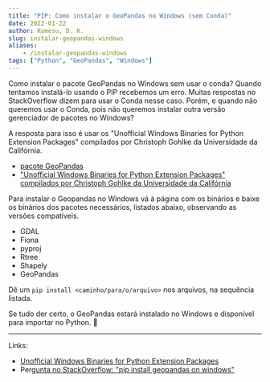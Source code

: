 ```yaml
---
title: "PIP: Como instalar o GeoPandas no Windows (sem Conda)"
date: 2022-01-22
author: Komesu, D. K.
slug: instalar-geopandas-windows
aliases:
    - /instalar-geopandas-windows
tags: ["Python", "GeoPandas", "Windows"]
---
```


Como instalar o pacote GeoPandas no Windows sem usar o conda? Quando tentamos instalá-lo usando o PIP recebemos um erro. Muitas respostas no StackOverflow dizem para usar o Conda nesse caso. Porém, e quando não queremos usar o Conda, pois não queremos instalar outra versão gerenciador de pacotes no Windows?

<!--more-->

A resposta para isso é usar os "Unofficial Windows Binaries for Python Extension Packages" compilados por Christoph Gohlke da Universidade da Califórnia.

- [pacote GeoPandas](https://geopandas.org/)
- ["Unofficial Windows Binaries for Python Extension Packages" compilados por Christoph Gohlke da Universidade da Califórnia](https://www.lfd.uci.edu/~gohlke/pythonlibs/)

Para instalar o Geopandas no Windows vá à página com os binários e baixe os binários dos pacotes necessários, listados abaixo, observando as versões compatíveis.

- GDAL
- Fiona
- pyproj
- Rtree
- Shapely
- GeoPandas

Dê um `pip install <caminho/para/o/arquivo>` nos arquivos, na sequência listada.

Se tudo der certo, o GeoPandas estará instalado no Windows e disponível para importar no Python. 🙂

---

Links:

- [Unofficial Windows Binaries for Python Extension Packages](https://www.lfd.uci.edu/~gohlke/pythonlibs/)
- Perg[unta no StackOverflow: "pip install geopandas on windows"](https://stackoverflow.com/questions/56958421/pip-install-geopandas-on-windows)
